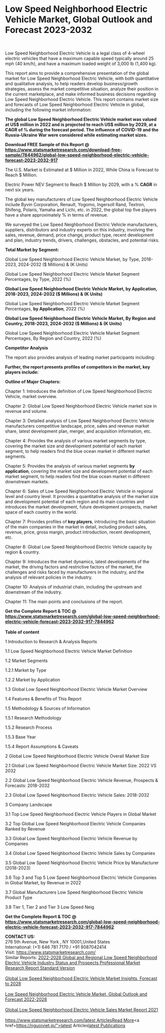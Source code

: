 <h1>Low Speed Neighborhood Electric Vehicle Market, Global Outlook and Forecast 2023-2032</h1><br/><p>Low Speed Neighborhood Electric Vehicle is a legal class of 4-wheel electric vehicles that have a maximum capable speed typically around 25 mph (40 km/h), and have a maximum loaded weight of 3,000 lb (1,400 kg).</p><p>This report aims to provide a comprehensive presentation of the global market for Low Speed Neighborhood Electric Vehicle, with both quantitative and qualitative analysis, to help readers develop business/growth strategies, assess the market competitive situation, analyze their position in the current marketplace, and make informed business decisions regarding Low Speed Neighborhood Electric Vehicle. This report contains market size and forecasts of Low Speed Neighborhood Electric Vehicle in global, including the following market information:</p><p><strong>The global Low Speed Neighborhood Electric Vehicle market was valued at US$ million in 2022 and is projected to reach US$ million by 2029, at a <strong>CAGR</strong> of % during the forecast period. The influence of COVID-19 and the Russia-Ukraine War were considered while estimating market sizes.</strong></p><p><strong>Download FREE Sample of this Report @ <a href="https://www.statsmarketresearch.com/download-free-sample/7844962/global-low-speed-neighborhood-electric-vehicle-forecast-2023-2032-917">https://www.statsmarketresearch.com/download-free-sample/7844962/global-low-speed-neighborhood-electric-vehicle-forecast-2023-2032-917</a></strong></p><p>The U.S. Market is Estimated at $ Million in 2022, While China is Forecast to Reach $ Million.</p><p>Electric Power NEV Segment to Reach $ Million by 2029, with a % <strong>CAGR</strong> in next six years.</p><p>The global key manufacturers of Low Speed Neighborhood Electric Vehicle include Byvin Corporation, Renault, Yogomo, Ingersoll Rand, Textron, Shifeng, Polaris, Yamaha and Lichi, etc. in 2022, the global top five players have a share approximately % in terms of revenue.</p><p>We surveyed the Low Speed Neighborhood Electric Vehicle manufacturers, suppliers, distributors and industry experts on this industry, involving the sales, revenue, demand, price change, product type, recent development and plan, industry trends, drivers, challenges, obstacles, and potential risks.</p><p><strong>Total Market by Segment:</strong></p><p>Global Low Speed Neighborhood Electric Vehicle Market, by Type, 2018-2023, 2024-2032 ($ Millions) & (K Units)</p><p>Global Low Speed Neighborhood Electric Vehicle Market Segment Percentages, by Type, 2022 (%)</p><p><strong>Global Low Speed Neighborhood Electric Vehicle Market, <strong>by Application</strong>, 2018-2023, 2024-2032 ($ Millions) & (K Units)</strong></p><p>Global Low Speed Neighborhood Electric Vehicle Market Segment Percentages, <strong>by Application</strong>, 2022 (%)</p><p><strong>Global Low Speed Neighborhood Electric Vehicle Market, By Region and Country, 2018-2023, 2024-2032 ($ Millions) & (K Units)</strong></p><p>Global Low Speed Neighborhood Electric Vehicle Market Segment Percentages, By Region and Country, 2022 (%)</p><p><strong>Competitor Analysis</strong></p><p>The report also provides analysis of leading market participants including:</p><p><strong>Further, the report presents profiles of competitors in the market, <strong>key players</strong> include:</strong></p><p><strong>Outline of Major Chapters:</strong></p><p>Chapter 1: Introduces the definition of Low Speed Neighborhood Electric Vehicle, market overview.</p><p>Chapter 2: Global Low Speed Neighborhood Electric Vehicle market size in revenue and volume.</p><p>Chapter 3: Detailed analysis of Low Speed Neighborhood Electric Vehicle manufacturers competitive landscape, price, sales and revenue market share, latest development plan, merger, and acquisition information, etc.</p><p>Chapter 4: Provides the analysis of various market segments by type, covering the market size and development potential of each market segment, to help readers find the blue ocean market in different market segments.</p><p>Chapter 5: Provides the analysis of various market segments <strong>by application</strong>, covering the market size and development potential of each market segment, to help readers find the blue ocean market in different downstream markets.</p><p>Chapter 6: Sales of Low Speed Neighborhood Electric Vehicle in regional level and country level. It provides a quantitative analysis of the market size and development potential of each region and its main countries and introduces the market development, future development prospects, market space of each country in the world.</p><p>Chapter 7: Provides profiles of <strong>key players</strong>, introducing the basic situation of the main companies in the market in detail, including product sales, revenue, price, gross margin, product introduction, recent development, etc.</p><p>Chapter 8: Global Low Speed Neighborhood Electric Vehicle capacity by region & country.</p><p>Chapter 9: Introduces the market dynamics, latest developments of the market, the driving factors and restrictive factors of the market, the challenges and risks faced by manufacturers in the industry, and the analysis of relevant policies in the industry.</p><p>Chapter 10: Analysis of industrial chain, including the upstream and downstream of the industry.</p><p>Chapter 11: The main points and conclusions of the report.</p><div><b>Get the Complete Report & TOC @ <a href="https://www.statsmarketresearch.com/global-low-speed-neighborhood-electric-vehicle-forecast-2023-2032-917-7844962">https://www.statsmarketresearch.com/global-low-speed-neighborhood-electric-vehicle-forecast-2023-2032-917-7844962</a></b></div><br><b>Table of content</b><p>1 Introduction to Research & Analysis Reports<br />
 
  1.1 Low Speed Neighborhood Electric Vehicle Market Definition<br />
 
  1.2 Market Segments<br />
 
  1.2.1 Market by Type<br />
 
  1.2.2 Market by Application<br />
 
  1.3 Global Low Speed Neighborhood Electric Vehicle Market Overview<br />
 
  1.4 Features & Benefits of This Report<br />
 
  1.5 Methodology & Sources of Information<br />
 
  1.5.1 Research Methodology<br />
 
  1.5.2 Research Process<br />
 
  1.5.3 Base Year<br />
 
  1.5.4 Report Assumptions & Caveats<br />
 
 2 Global Low Speed Neighborhood Electric Vehicle Overall Market Size<br />
 
  2.1 Global Low Speed Neighborhood Electric Vehicle Market Size: 2022 VS 2032<br />
 
  2.2 Global Low Speed Neighborhood Electric Vehicle Revenue, Prospects & Forecasts: 2018-2032<br />
 
  2.3 Global Low Speed Neighborhood Electric Vehicle Sales: 2018-2032<br />
 
 3 Company Landscape<br />
 
  3.1 Top Low Speed Neighborhood Electric Vehicle Players in Global Market<br />
 
  3.2 Top Global Low Speed Neighborhood Electric Vehicle Companies Ranked by Revenue<br />
 
  3.3 Global Low Speed Neighborhood Electric Vehicle Revenue by Companies<br />
 
  3.4 Global Low Speed Neighborhood Electric Vehicle Sales by Companies<br />
 
  3.5 Global Low Speed Neighborhood Electric Vehicle Price by Manufacturer (2018-2023)<br />
 
  3.6 Top 3 and Top 5 Low Speed Neighborhood Electric Vehicle Companies in Global Market, by Revenue in 2022<br />
 
  3.7 Global Manufacturers Low Speed Neighborhood Electric Vehicle Product Type<br />
 
  3.8 Tier 1, Tier 2 and Tier 3 Low Speed Neig<br><div><b>Get the Complete Report & TOC @ <a href="https://www.statsmarketresearch.com/global-low-speed-neighborhood-electric-vehicle-forecast-2023-2032-917-7844962">https://www.statsmarketresearch.com/global-low-speed-neighborhood-electric-vehicle-forecast-2023-2032-917-7844962</a></b></div></p> <b>CONTACT US:</b><br>276 5th Avenue, New York , NY 10001,United States<br>International: (+1) 646 781 7170 / +91 8087042414<br>Visit: <a href="https://www.statsmarketresearch.com/">https://www.statsmarketresearch.com/</a><br>Similar Reports: <a href="https://www.statsmarketresearch.com/global-low-speed-neighborhood-electric-vehicle-forecast-2023-2032-917-7844962">2022-2028 Global and Regional Low Speed Neighborhood Electric Vehicle Industry Status and Prospects Professional Market Research Report Standard Version</a><br/><br/><a href="https://www.statsmarketresearch.com/global-low-speed-neighborhood-electric-vehicle-forecast-2023-2032-917-7844962">Global Low Speed Neighborhood Electric Vehicle Market Insights, Forecast to 2028</a><br/><br/><a href="https://www.statsmarketresearch.com/global-low-speed-neighborhood-electric-vehicle-forecast-2023-2032-917-7844962">Low Speed Neighborhood Electric Vehicle Market, Global Outlook and Forecast 2022-2028</a><br/><br/><a href="https://www.statsmarketresearch.com/global-low-speed-neighborhood-electric-vehicle-forecast-2023-2032-917-7844962">Global Low Speed Neighborhood Electric Vehicle Sales Market Report 2021</a><br/><br/><a href="https://gyeongbokgung.com">https://www.statsmarketresearch.com/</a><a href="https://hallyeomaritime.com">latest Articles</a><a href="https://jingwansa.com">Read More</a><a href=https://nguoiviet.jp/">latest Articles</a><a href="https://www.intelmarketresearch.com/">latest Publications</a>